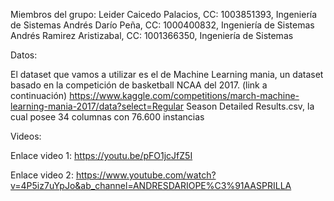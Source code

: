 Miembros del grupo:
Leider Caicedo Palacios, CC: 1003851393, Ingeniería de Sistemas
Andrés Darío Peña, CC: 1000400832, Ingeniería de Sistemas
Andrés Ramirez Aristizabal, CC: 1001366350, Ingeniería de Sistemas

Datos:

El dataset que vamos a utilizar es el de Machine Learning mania, un dataset basado en la competición de basketball NCAA del 2017. (link a continuación) https://www.kaggle.com/competitions/march-machine-learning-mania-2017/data?select=Regular Season Detailed Results.csv, la cual posee 34 columnas con 76.600 instancias

Videos:

Enlace video 1: https://youtu.be/pFO1jcJfZ5I

Enlace video 2: https://www.youtube.com/watch?v=4P5iz7uYpJo&ab_channel=ANDRESDARIOPE%C3%91AASPRILLA
